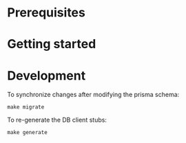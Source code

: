 # Prerequisites

# Getting started

# Development

To synchronize changes after modifying the prisma schema:

    make migrate

To re-generate the DB client stubs:

    make generate
